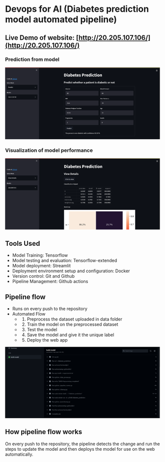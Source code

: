 # Devops for AI (Diabetes prediction model automated pipeline)

## Live Demo of website: [http://20.205.107.106/](http://20.205.107.106/)
### Prediction from model
![prediction](readme/prediction.png)
### Visualization of model performance
![visualization](readme/visualization.png)
## Tools Used
- Model Training: Tensorflow
- Model testing and evaluation: Tensorflow-extended
- Model deployment: Streamlit
- Deployment environment setup and configuration: Docker
- Version control: Git and Github
- Pipeline Management: Github actions

## Pipeline flow
- Runs on every push to the repository
- Automated Flow
    - 1. Preprocess the dataset uploaded in data folder
    - 2. Train the model on the preprocessed dataset
    - 3. Test the model
    - 4. Save the model and give it the unique label
    - 5. Deploy the web app

![pipeline](readme/pipeline.png)

## How pipeline flow works
On every push to the repository, the pipeline detects the change and run the steps to update the model and then deploys the model for use on the web automatically.


